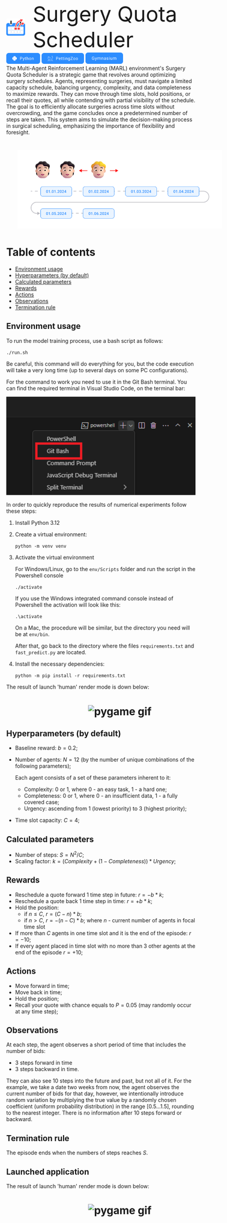 <div style="display: flex; align-items: center;">
    <img alt="description" src="assets/logo.png" width="10%">
    <span style="font-size: 4em; margin-left: 20px; display: flex; align-items: center; vertical-align: middle;">Surgery Quota Scheduler</span>
</div>

<div>
  

<img alt="python" src="assets/python.png" width="90">
<img alt="pettingzoo" src="assets/pettingzoo.png" width="113">
<img alt="gym" src="assets/gym.png" width="100">

</div>
The Multi-Agent Reinforcement Learning (MARL) environment's Surgery Quota Scheduler is a strategic game that revolves around optimizing surgery schedules. Agents, representing surgeries, must navigate a limited capacity schedule, balancing urgency, complexity, and data completeness to maximize rewards. They can move through time slots, hold positions, or recall their quotes, all while contending with partial visibility of the schedule. The goal is to efficiently allocate surgeries across time slots without overcrowding, and the game concludes once a predetermined number of steps are taken. This system aims to simulate the decision-making process in surgical scheduling, emphasizing the importance of flexibility and foresight.

<h1 style="text-align: center;width: 120%">
    <img alt="description" src="assets/frame.png" width="90%">
</h1>

<h1>Table of contents</h1>

 - [Environment usage](#Environment-usage)
 - [Hyperparameters (by default)](#hyperparameters-by-default)
 - [Calculated parameters](#calculated-parameters)
 - [Rewards](#rewards)
 - [Actions](#actions)
 - [Observations](#observations)
 - [Termination rule](#termination-rule)

## Environment usage
To run the model training process, use a bash script as follows:
```
./run.sh
```
Be careful, this command will do everything for you, but the code execution will take a very long time (up to several days on some PC configurations).

For the command to work you need to use it in the Git Bash terminal. You can find the required terminal in Visual Studio Code, on the terminal bar:

<img alt="gym" src="assets/git.png" width="100%">


In order to quickly reproduce the results of numerical experiments follow these steps:
1) Install Python 3.12
2) Create a virtual environment:
    ```
    python -m venv venv
    ```
3) Activate the virtual environment

    For Windows/Linux, go to the ```env/Scripts``` folder and run the script in the Powershell console
    ```
    ./activate
    ```
    If you use the Windows integrated command console instead of Powershell the activation will look like this:
    ```
    .\activate
    ```
    On a Mac, the procedure will be similar, but the directory you need will be at ``env/bin``.
    
    After that, go back to the directory where the files ```requirements.txt``` and ```fast_predict.py``` are located.

4) Install the necessary dependencies:
    ```
   python -m pip install -r requirements.txt
   ```
   
The result of launch 'human' render mode is down below:
<h1 style="text-align: center;width: 120%">
    <img alt="pygame gif" src="assets/2024-03-26 15.22.44.gif" width="90%">
</h1>


## Hyperparameters (by default)
- Baseline reward: $b=0.2$;
- Number of agents: $N=12$ (by the number of unique combinations of the following parameters);
  
    Each agent consists of a set of these parameters inherent to it:
    - Complexity: 0 or 1, where 0 - an easy task, 1 - a hard one;
    - Completeness: 0 or 1, where 0 - an insufficient data, 1 - a fully covered case;
    - Urgency: ascending from 1 (lowest priority) to 3 (highest priority);
- Time slot capacity: $C=4$;

## Calculated parameters
- Number of steps: $S=N^2/C$;
- Scaling factor: $k=(Complexity+(1 - Completeness))*Urgency$;

## Rewards
- Reschedule a quote forward 1 time step in future: $r=-b*k$;
- Reschedule a quote back 1 time step in time: $r=+b*k$;
- Hold the position: 
  - if $n \leq C$, $r=(C-n)*b$;
  - if $n>C$, $r=-(n-C)*b$;
  where $n$ - current number of agents in focal time slot
- If more than $C$ agents in one time slot and it is the end of the episode: $r=-10$;
- If every agent placed in time slot with no more than 3 other agents at the end of the episode $r=+10$;

## Actions
- Move forward in time;
- Move back in time;
- Hold the position;
- Recall your quote with chance equals to $P=0.05$ (may randomly occur at any time step);

## Observations
At each step, the agent observes a short period of time that includes the number of bids:
- 3 steps forward in time
- 3 steps backward in time.
  
They can also see 10 steps into the future and past, but not all of it. For the example, we take a date two weeks from now, the agent observes the current number of bids for that day, however, we intentionally introduce random variation by multiplying the true value by a randomly chosen coefficient (uniform probability distribution) in the range [0.5...1.5], rounding to the nearest integer. There is no information after 10 steps forward or backward.

## Termination rule
The episode ends when the numbers of steps reaches $S$.

## Launched application
The result of launch 'human' render mode is down below:
<h1 style="text-align: center;width: 120%">
    <img alt="pygame gif" src="assets/2024-03-26 15.22.44.gif" width="90%">
</h1>